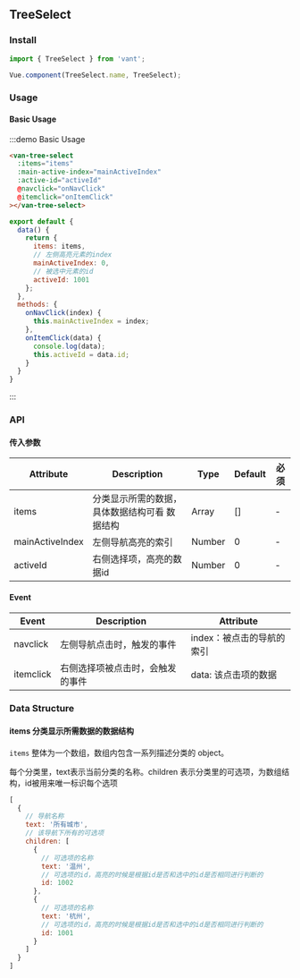 <script>

export default {
  data() {
    return {
      items: [{
        text: '所有城市',
        children: [{
          text: '杭州',
          id: 1001
        }, {
          text: '温州',
          id: 1002
        }, {
          text: '海南',
          id: 1100
        }, {
          text: '宁波',
          id: 1003
        }, {
          text: '义乌',
          id: 1004
        }, {
          text: '无锡',
          id: 1011
        }, {
          text: '常州',
          id: 1012
        }, {
          text: '大连',
          id: 1031
        }, {
          text: '诸暨',
          id: 1005
        }]
      }, {
        text: '浙江',
        children: [{
          text: '杭州',
          id: 1001
        }, {
          text: '温州',
          id: 1002
        }, {
          text: '宁波',
          id: 1003
        }, {
          text: '义乌',
          id: 1004
        }]
      }, {
        text: '江苏',
        children: [{
          text: '无锡',
          id: 1011
        }, {
          text: '常州',
          id: 1012
        }]
      }],
      mainActiveIndex: 0,
      activeId: 1001
    };
  },
  methods: {
    onNavClick(index) {
      this.mainActiveIndex = index;
    },
    onItemClick(data) {
      console.log(data);
      this.activeId = data.id;
    }
  }
}
</script>

## TreeSelect

### Install
``` javascript
import { TreeSelect } from 'vant';

Vue.component(TreeSelect.name, TreeSelect);
```

### Usage

#### Basic Usage

:::demo Basic Usage
```html
<van-tree-select
  :items="items"
  :main-active-index="mainActiveIndex"
  :active-id="activeId"
  @navclick="onNavClick"
  @itemclick="onItemClick"
></van-tree-select>
```

```javascript
export default {
  data() {
    return {
      items: items,
      // 左侧高亮元素的index
      mainActiveIndex: 0,
      // 被选中元素的id
      activeId: 1001
    };
  },
  methods: {
    onNavClick(index) {
      this.mainActiveIndex = index;
    },
    onItemClick(data) {
      console.log(data);
      this.activeId = data.id;
    }
  }
}
```
:::

### API

#### 传入参数

| Attribute | Description | Type | Default | 必须 |
|-----------|-----------|-----------|-------------|-------------|
| items | 分类显示所需的数据，具体数据结构可看 数据结构 |  Array | [] | - |
| mainActiveIndex | 左侧导航高亮的索引 |  Number | 0 | - |
| activeId | 右侧选择项，高亮的数据id |  Number | 0 | - |

#### Event
| Event | Description | Attribute |
|-----------|-----------|-----------|
| navclick | 左侧导航点击时，触发的事件 |  index：被点击的导航的索引 |
| itemclick | 右侧选择项被点击时，会触发的事件 | data: 该点击项的数据 |

### Data Structure
#### items 分类显示所需数据的数据结构
`items` 整体为一个数组，数组内包含一系列描述分类的 object。

每个分类里，text表示当前分类的名称。children 表示分类里的可选项，为数组结构，id被用来唯一标识每个选项
```javascript
[
  {
    // 导航名称
    text: '所有城市',
    // 该导航下所有的可选项
    children: [
      {
        // 可选项的名称
        text: '温州',
        // 可选项的id，高亮的时候是根据id是否和选中的id是否相同进行判断的
        id: 1002
      },
      {
        // 可选项的名称
        text: '杭州',
        // 可选项的id，高亮的时候是根据id是否和选中的id是否相同进行判断的
        id: 1001
      }
    ]
  }
]
```
